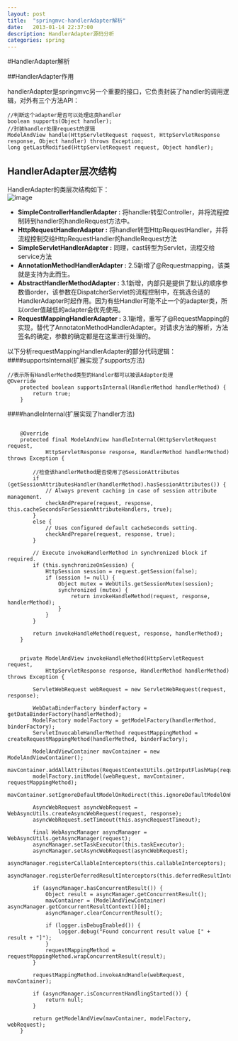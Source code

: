 ```yaml
---
layout: post
title:  "springmvc-handlerAdapter解析"
date:   2013-01-14 22:37:00
description: HandlerAdapter源码分析
categories: spring
---
```


#HandlerAdapter解析

##HandlerAdapter作用

handlerAdapter是springmvc另一个重要的接口，它负责封装了handler的调用逻辑，对外有三个方法API：

```
//判断这个adapter是否可以处理这类handler
boolean supports(Object handler);
//封装handler处理request的逻辑
ModelAndView handle(HttpServletRequest request, HttpServletResponse response, Object handler) throws Exception;
long getLastModified(HttpServletRequest request, Object handler);
```

## HandlerAdapter层次结构

HandlerAdapter的类层次结构如下：<br>
![image](http://qiancun.github.io/images/HandlerAdapter.png)

* __SimpleControllerHandlerAdapter :__ 将handler转型Controller，并将流程控制转到handler的handleRequest方法中。
* __HttpRequestHandlerAdapter :__ 将handler转型HttpRequestHandler，并将流程控制交给HttpRequestHandler的handleRequest方法
* __SimpleServletHandlerAdapter :__ 同理，cast转型为Servlet，流程交给service方法
* __AnnotationMethodHandlerAdapter :__ 2.5新增了@Requestmapping，该类就是支持为此而生。
* __AbstractHandlerMethodAdapter :__ 3.1新增，内部只是提供了默认的顺序参数值order，该参数在DispatcherServlet的流程控制中，在挑选合适的HandlerAdapter时起作用。因为有些Handler可能不止一个的adapter类，所以order值越低的adapter会优先使用。
* __RequestMappingHandlerAdapter :__ 3.1新增，重写了@RequestMapping的实现，替代了AnnotatonMethodHandlerAdapter。对请求方法的解析，方法签名的确定，参数的确定都是在这里进行处理的。


以下分析requestMappingHandlerAdapter的部分代码逻辑：
####supportsInternal(扩展实现了supports方法)

```
//表示所有HandlerMethod类型的Handler都可以被该Adapter处理
@Override
	protected boolean supportsInternal(HandlerMethod handlerMethod) {
		return true;
	}

```

####handleInternal(扩展实现了handler方法)
```
	
	@Override
	protected final ModelAndView handleInternal(HttpServletRequest request,
			HttpServletResponse response, HandlerMethod handlerMethod) throws Exception {

		//检查该handlerMethod是否使用了@SessionAttributes
		if (getSessionAttributesHandler(handlerMethod).hasSessionAttributes()) {
			// Always prevent caching in case of session attribute management.
			checkAndPrepare(request, response, this.cacheSecondsForSessionAttributeHandlers, true);
		}
		else {
			// Uses configured default cacheSeconds setting.
			checkAndPrepare(request, response, true);
		}

		// Execute invokeHandlerMethod in synchronized block if required.
		if (this.synchronizeOnSession) {
			HttpSession session = request.getSession(false);
			if (session != null) {
				Object mutex = WebUtils.getSessionMutex(session);
				synchronized (mutex) {
					return invokeHandleMethod(request, response, handlerMethod);
				}
			}
		}

		return invokeHandleMethod(request, response, handlerMethod);
	}
```


```

	private ModelAndView invokeHandleMethod(HttpServletRequest request,
			HttpServletResponse response, HandlerMethod handlerMethod) throws Exception {

		ServletWebRequest webRequest = new ServletWebRequest(request, response);

		WebDataBinderFactory binderFactory = getDataBinderFactory(handlerMethod);
		ModelFactory modelFactory = getModelFactory(handlerMethod, binderFactory);
		ServletInvocableHandlerMethod requestMappingMethod = createRequestMappingMethod(handlerMethod, binderFactory);

		ModelAndViewContainer mavContainer = new ModelAndViewContainer();
		mavContainer.addAllAttributes(RequestContextUtils.getInputFlashMap(request));
		modelFactory.initModel(webRequest, mavContainer, requestMappingMethod);
		mavContainer.setIgnoreDefaultModelOnRedirect(this.ignoreDefaultModelOnRedirect);

		AsyncWebRequest asyncWebRequest = WebAsyncUtils.createAsyncWebRequest(request, response);
		asyncWebRequest.setTimeout(this.asyncRequestTimeout);

		final WebAsyncManager asyncManager = WebAsyncUtils.getAsyncManager(request);
		asyncManager.setTaskExecutor(this.taskExecutor);
		asyncManager.setAsyncWebRequest(asyncWebRequest);
		asyncManager.registerCallableInterceptors(this.callableInterceptors);
		asyncManager.registerDeferredResultInterceptors(this.deferredResultInterceptors);

		if (asyncManager.hasConcurrentResult()) {
			Object result = asyncManager.getConcurrentResult();
			mavContainer = (ModelAndViewContainer) asyncManager.getConcurrentResultContext()[0];
			asyncManager.clearConcurrentResult();

			if (logger.isDebugEnabled()) {
				logger.debug("Found concurrent result value [" + result + "]");
			}
			requestMappingMethod = requestMappingMethod.wrapConcurrentResult(result);
		}

		requestMappingMethod.invokeAndHandle(webRequest, mavContainer);

		if (asyncManager.isConcurrentHandlingStarted()) {
			return null;
		}

		return getModelAndView(mavContainer, modelFactory, webRequest);
	}
```



